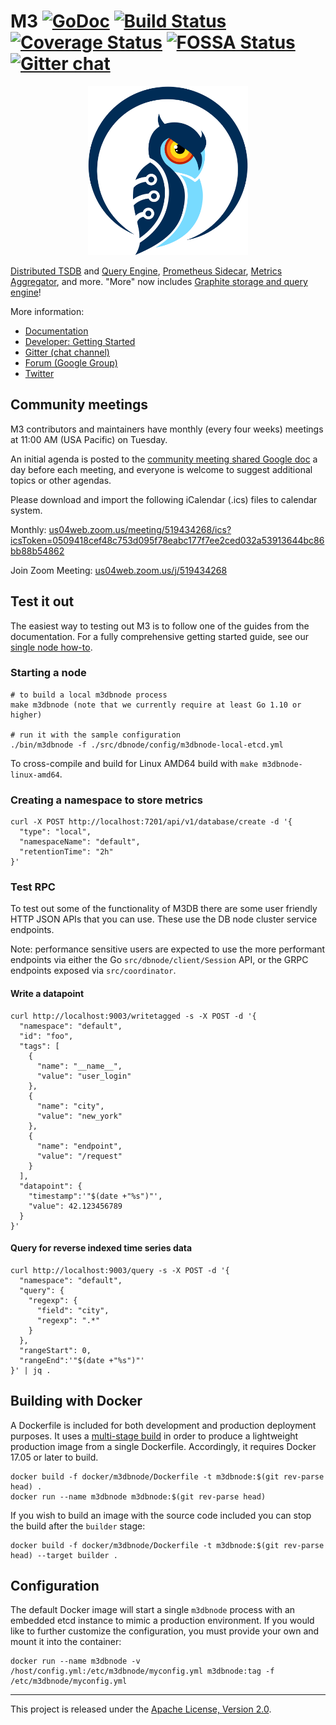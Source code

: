 # M3 [![GoDoc][doc-img]][doc] [![Build Status][ci-img]][ci] [![Coverage Status][cov-img]][cov] [![FOSSA Status][fossa-img]][fossa] [![Gitter chat][gitter-img]][gitter]

<p align="center"><img src="docs/theme/assets/images/M3-logo.png" alt="M3 Logo" width="256" height="270"></p>

[Distributed TSDB](http://m3db.github.io/m3/m3db/) and [Query Engine](http://m3db.github.io/m3/how_to/query/), [Prometheus Sidecar](http://m3db.github.io/m3/integrations/prometheus/), [Metrics Aggregator](http://m3db.github.io/m3/introduction/components/components/#m3-aggregator), and more. "More" now includes [Graphite storage and query engine](http://m3db.github.io/m3/integrations/graphite/)!

More information:

- [Documentation](https://m3db.github.io/m3/)
- [Developer: Getting Started](https://github.com/m3db/m3/blob/master/DEVELOPER.md)
- [Gitter (chat channel)](https://gitter.im/m3db/Lobby)
- [Forum (Google Group)](https://groups.google.com/forum/#!forum/m3db)
- [Twitter](https://twitter.com/m3db_io)

## Community meetings

M3 contributors and maintainers have monthly (every four weeks) meetings at 11:00 AM (USA Pacific) on Tuesday.

An initial agenda is posted to the [community meeting shared Google doc](https://docs.google.com/document/d/1eGAd2A8FVtiip5wHxHnmSkz7e_qHc9k_4hGI0vUGdHM/edit?usp=sharing) a day before each meeting, and everyone is welcome to suggest additional topics or other agendas.

Please download and import the following iCalendar (.ics) files to calendar system.

Monthly: [us04web.zoom.us/meeting/519434268/ics?icsToken=0509418cef48c753d095f78eabc177f7ee2ced032a53913644bc86bb88b54862](https://us04web.zoom.us/meeting/519434268/ics?icsToken=0509418cef48c753d095f78eabc177f7ee2ced032a53913644bc86bb88b54862)

Join Zoom Meeting: [us04web.zoom.us/j/519434268](https://us04web.zoom.us/j/519434268)

## Test it out

The easiest way to testing out M3 is to follow one of the guides from the documentation. For a fully comprehensive getting started guide, see our [single node how-to](https://m3db.github.io/m3/how_to/single_node/).

### Starting a node

```
# to build a local m3dbnode process
make m3dbnode (note that we currently require at least Go 1.10 or higher)

# run it with the sample configuration
./bin/m3dbnode -f ./src/dbnode/config/m3dbnode-local-etcd.yml
```

To cross-compile and build for Linux AMD64 build with `make m3dbnode-linux-amd64`.

### Creating a namespace to store metrics

```
curl -X POST http://localhost:7201/api/v1/database/create -d '{
  "type": "local",
  "namespaceName": "default",
  "retentionTime": "2h"
}'
```

### Test RPC

To test out some of the functionality of M3DB there are some user friendly HTTP JSON APIs that you can use. These use the DB node cluster service endpoints.

Note: performance sensitive users are expected to use the more performant endpoints via either the Go `src/dbnode/client/Session` API, or the GRPC endpoints exposed via `src/coordinator`.

#### Write a datapoint

```
curl http://localhost:9003/writetagged -s -X POST -d '{
  "namespace": "default",
  "id": "foo",
  "tags": [
    {
      "name": "__name__",
      "value": "user_login"
    },
    {
      "name": "city",
      "value": "new_york"
    },
    {
      "name": "endpoint",
      "value": "/request"
    }
  ],
  "datapoint": {
    "timestamp":'"$(date +"%s")"',
    "value": 42.123456789
  }
}'
```

#### Query for reverse indexed time series data

```
curl http://localhost:9003/query -s -X POST -d '{
  "namespace": "default",
  "query": {
    "regexp": {
      "field": "city",
      "regexp": ".*"
    }
  },
  "rangeStart": 0,
  "rangeEnd":'"$(date +"%s")"'
}' | jq .
```

## Building with Docker

A Dockerfile is included for both development and production deployment purposes. It uses a
[multi-stage build](https://docs.docker.com/develop/develop-images/multistage-build/) in order to
produce a lightweight production image from a single Dockerfile. Accordingly, it requires Docker
17.05 or later to build.

```
docker build -f docker/m3dbnode/Dockerfile -t m3dbnode:$(git rev-parse head) .
docker run --name m3dbnode m3dbnode:$(git rev-parse head)
```

If you wish to build an image with the source code included you can stop the build after the
`builder` stage:

```
docker build -f docker/m3dbnode/Dockerfile -t m3dbnode:$(git rev-parse head) --target builder .
```

## Configuration

The default Docker image will start a single `m3dbnode` process with an embedded etcd instance to
mimic a production environment. If you would like to further customize the configuration, you must
provide your own and mount it into the container:

```
docker run --name m3dbnode -v /host/config.yml:/etc/m3dbnode/myconfig.yml m3dbnode:tag -f /etc/m3dbnode/myconfig.yml
```

<hr>

This project is released under the [Apache License, Version 2.0](LICENSE).

[doc-img]: https://godoc.org/github.com/m3db/m3?status.svg
[doc]: https://godoc.org/github.com/m3db/m3
[ci-img]: https://badge.buildkite.com/5509d9360bfea7f99ac3a07fd029feb1aafa5cff9ed5ab667b.svg?branch=master
[ci]: https://buildkite.com/uberopensource/m3-monorepo-ci
[cov-img]: https://codecov.io/gh/m3db/m3/branch/master/graph/badge.svg
[cov]: https://codecov.io/gh/m3db/m3
[fossa-img]: https://app.fossa.io/api/projects/custom%2B4529%2Fgithub.com%2Fm3db%2Fm3.svg?type=shield
[fossa]: https://app.fossa.io/projects/custom%2B4529%2Fgithub.com%2Fm3db%2Fm3?ref=badge_shield
[gitter-img]: https://badges.gitter.im/m3db.png
[gitter]: https://gitter.im/m3db/Lobby

